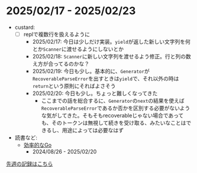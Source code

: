 # 2025/02/17 - 2025/02/23

- custard:
    - [ ] replで複数行を扱えるように
        - 2025/02/17: 今日は少しだけ実装。`yield`が返した新しい文字列を何とか`Scanner`に渡せるようにしないとか
        - 2025/02/18: `Scanner`に新しい文字列を渡せるよう修正。行と列の数え方が合ってるのかな？
        - 2025/02/19: 今日も少し。基本的に、`Generator`が`RecoverableParseError`を出すときは`yield`で、それ以外の時は`return`という原則にそればよさそう
        - 2025/02/20: 今日も少し。ちょっと難しくなってきた
            - ここまでの話を総合するに、`Generator`の`next`の結果を使えば`RecoverableParseError`であるか否かを区別する必要がないような気がしてきた。そもそもrecoverableじゃない場合であっても、そのトークンは無視して続きを受け取る、みたいなことはできるし、用途によっては必要なはず
- 読書など:
    - [効率的なGo](https://www.oreilly.co.jp//books/9784814400539/)
        - 2024/08/26 - 2025/02/20

[先週の記録はこちら](https://github.com/igrep/daily-commits/blob/2c389b03e8c6ea6d7b492f857a43ca89aa2d34bb/yesterday.md)
